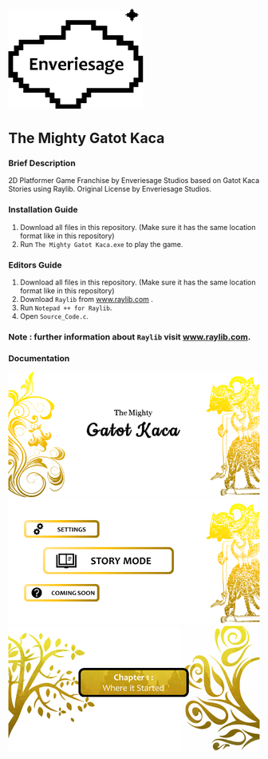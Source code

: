 ![](resources/img/Logo.png)
# The Mighty Gatot Kaca
### Brief Description
2D Platformer Game Franchise by Enveriesage Studios based on Gatot Kaca Stories using Raylib. Original License by Enveriesage Studios.
### Installation Guide
1. Download all files in this repository. (Make sure it has the same location format like in this repository)
2. Run `The Mighty Gatot Kaca.exe` to play the game.
### Editors Guide
1. Download all files in this repository. (Make sure it has the same location format like in this repository)
2. Download `Raylib` from www.raylib.com .
3. Run `Notepad ++ for Raylib`.
4. Open `Source_Code.c`.
### Note : further information about `Raylib` visit www.raylib.com.
### Documentation
![](resources/img/MainBG.png)  ![](resources/img/TS1.png)   ![](resources/img/BGAMING1.png)
